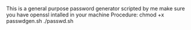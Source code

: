 This is a general purpose password generator scripted by me make sure you have openssl intalled in your machine
Procedure:
chmod +x passwdgen.sh
./passwd.sh
